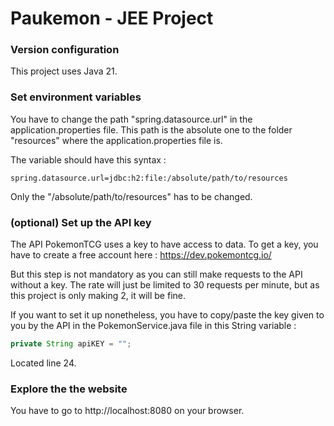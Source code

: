 # Paukemon - JEE Project

### Version configuration

This project uses Java 21.

### Set environment variables

You have to change the path "spring.datasource.url" in the application.properties file.
This path is the absolute one to the folder "resources" where the application.properties file is.

The variable should have this syntax :
```
spring.datasource.url=jdbc:h2:file:/absolute/path/to/resources
```
Only the "/absolute/path/to/resources" has to be changed.

### (optional) Set up the API key

The API PokemonTCG uses a key to have access to data. To get a key, you have to create a free account here : https://dev.pokemontcg.io/

But this step is not mandatory as you can still make requests to the API without a key. The rate will just be limited to 30 requests per minute, but as this project is only making 2, it will be fine.

If you want to set it up nonetheless, you have to copy/paste the key given to you by the API in the PokemonService.java file in this String variable : 
```java
private String apiKEY = "";
```
Located line 24.

### Explore the the website

You have to go to http://localhost:8080 on your browser.

